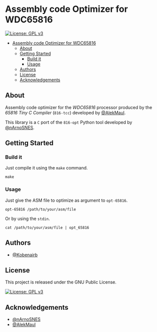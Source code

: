 # Assembly code Optimizer for WDC65816


[![License: GPL v3](https://img.shields.io/badge/License-GPLv3-blue.svg)](https://www.gnu.org/licenses/gpl-3.0)


- [Assembly code Optimizer for WDC65816](#assembly-code-optimizer-for-wdc65816)
  - [About](#about)
  - [Getting Started](#getting-started)
    - [Build it](#build-it)
    - [Usage](#usage)
  - [Authors](#authors)
  - [License](#license)
  - [Acknowledgements](#acknowledgements)

## About

Assembly code optimizer for the *WDC65816* processor produced
by the *65816 Tiny C Compiler* (`816-tcc`) developed by [@AlekMaul](https://github.com/alekmaul).

This library is a `C` port of the `816-opt` Python tool developed by [@nArnoSNES](https://github.com/arnosnes).

## Getting Started

### Build it

Just compile it using the `make` command.

```
make
```

### Usage

Just give the ASM file to optimize as argument to `opt-65816`.

```
opt-65816 /path/to/your/asm/file
```

Or by using the `stdin`.

```
cat /path/to/your/asm/file | opt_65816
```

## Authors

- [@Kobenairb](https://github.com/kobenairb)

## License

This project is released under the GNU Public License.

[![License: GPL v3](https://img.shields.io/badge/License-GPLv3-blue.svg)](https://www.gnu.org/licenses/gpl-3.0)

## Acknowledgements

- [@nArnoSNES](https://github.com/arnosnes)
- [@AlekMaul](https://github.com/alekmaul)
